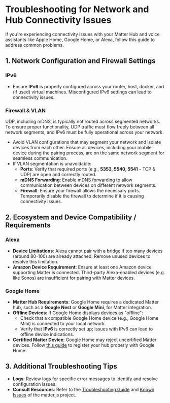 # Troubleshooting for Network and Hub Connectivity Issues

If you're experiencing connectivity issues with your Matter Hub and voice assistants like Apple Home, Google Home, or
Alexa, follow this guide to address common problems.

## 1. Network Configuration and Firewall Settings

### IPv6

- Ensure **IPv6** is properly configured across your router, host, docker, and (if used) virtual machines. Misconfigured
  IPv6 settings can lead to connectivity issues.

### Firewall & VLAN

UDP, including mDNS, is typically not routed across segmented networks. To ensure proper functionality, UDP traffic must
flow freely between all network segments, and IPv6 must be fully operational across your network.

- Avoid VLAN configurations that may segment your network and isolate devices from each other. Ensure all devices,
  including your mobile device during the pairing process, are on the same network segment for seamless communication.
- If VLAN segmentation is unavoidable:
  - **Ports**: Verify that required ports (e.g., **5353, 5540, 5541** - TCP & UDP) are open and correctly routed.
  - **mDNS Forwarding**: Enable mDNS forwarding to allow communication between devices on different network segments.
  - **Firewall**: Ensure your firewall allows the necessary ports. Temporarily disable the firewall to determine if it
    is causing connectivity issues.

## 2. Ecosystem and Device Compatibility / Requirements

### Alexa

- **Device Limitations**: Alexa cannot pair with a bridge if too many devices (around 80-100) are already attached.
  Remove unused devices to resolve this limitation.
- **Amazon Device Requirement**: Ensure at least one Amazon device supporting Matter is connected. Third-party
  Alexa-enabled devices (e.g. like Sonos) are insufficient for pairing with Matter devices.

### Google Home

- **Matter Hub Requirements**: Google Home requires a dedicated Matter hub, such as a **Google Nest** or
  **Google Mini**, for Matter integration.
- **Offline Devices**: If Google Home displays devices as "offline":
  - Check that a compatible Google Home device (e.g., Google Home Mini) is connected to your local network.
  - Verify that **IPv6** is correctly set up; issues with IPv6 can lead to offline device indications.
- **Certified Matter Device**: Google Home may reject uncertified Matter devices.
  Follow [this guide](https://github.com/project-chip/matter.js/blob/main/docs/ECOSYSTEMS.md#google-home-ecosystem) to
  register your hub properly with Google Home.

## 3. Additional Troubleshooting Tips

- **Logs**: Review logs for specific error messages to identify and resolve configuration issues.
- **Consult Resources**: Refer to
  the [Troubleshooting Guide](https://github.com/project-chip/matter.js/blob/main/docs/TROUBLESHOOTING.md)
  and [Known Issues](https://github.com/project-chip/matter.js/blob/main/docs/KNOWN_ISSUES.md) of the matter.js project.
